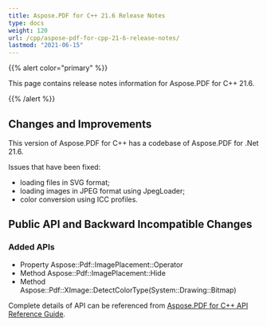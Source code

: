 ```yaml
---
title: Aspose.PDF for C++ 21.6 Release Notes
type: docs
weight: 120
url: /cpp/aspose-pdf-for-cpp-21-6-release-notes/
lastmod: "2021-06-15"
---
```


{{% alert color="primary" %}}

This page contains release notes information for Aspose.PDF for C++ 21.6.

{{% /alert %}}

## Changes and Improvements

This version of Aspose.PDF for C++ has a codebase of Aspose.PDF for .Net 21.6.

Issues that have been fixed:

* loading files in SVG format;
* loading images in JPEG format using JpegLoader;
* color conversion using ICC profiles.

## Public API and Backward Incompatible Changes

### Added APIs

* Property Aspose::Pdf::ImagePlacement::Operator
* Method Aspose::Pdf::ImagePlacement::Hide
* Method Aspose::Pdf::XImage::DetectColorType(System::Drawing::Bitmap)

Complete details of API can be referenced from [Aspose.PDF for C++ API Reference Guide](https://apireference.aspose.com/cpp/pdf/).
